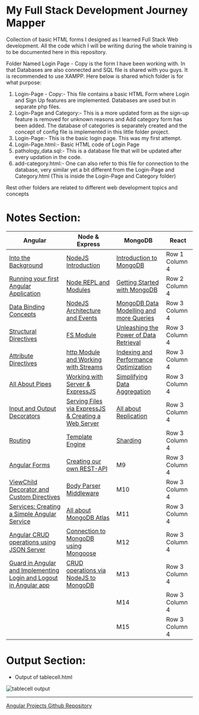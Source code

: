 # My Full Stack Development Journey Mapper
Collection of basic HTML forms I designed as I learned Full Stack Web development. All the code which I will be writing during the whole training is to be documented here in this repository. 

Folder Named Login Page - Copy is the form I have been working with. In that Databases are also connected and SQL file is shared with you guys. It is recommended to use XAMPP. Here below is shared which folder is for what purpose:

1) Login-Page - Copy:- This file contains a basic HTML Form where Login and Sign Up features are implemented. Databases are used but in separate php files.
2) Login-Page and Category:- This is a more updated form as the sign-up feature is removed for unknown reasons and Add category form has been added. The database of categories is separately created and the concept of config file is implemented in this little folder project.
3) Login-Page:- This is the basic login page. This was my first attempt.
4) Login-Page.html:- Basic HTML code of Login Page
5) pathology_data.sql:- This is a database file that will be updated after every updation in the code.
6) add-category.html:- One can also refer to this file for connection to the database, very similar yet a bit different from the Login-Page and Category.html (This is inside the Login-Page and Category folder)

Rest other folders are related to different web development topics and concepts

# Notes Section:

| Angular | Node & Express | MongoDB | React |
| --------------- | --------------- | --------------- | --------------- |
| <a href="https://saketsk.hashnode.dev/day-1-angular-into-the-background">Into the Background</a> | <a href="https://saketsk.hashnode.dev/day-1-nodejs-introduction">NodeJS Introduction</a> | <a href="https://saketsk.hashnode.dev/day-1-mongodb-introduction-to-mongodb">Introduction to MongoDB</a> | Row 1 Column 4 |
| <a href="https://saketsk.hashnode.dev/day-2-angular-running-your-first-angular-application">Running your first Angular Application</a> | <a href="https://saketsk.hashnode.dev/day-2-nodejs-node-repl-and-modules">Node REPL and Modules</a> | <a href="https://saketsk.hashnode.dev/day-2-mongodb-getting-started-with-mongodb">Getting Started with MongoDB</a> | Row 2 Column 4 |
| <a href="https://saketsk.hashnode.dev/day-3-angular-data-binding-concepts">Data Binding Concepts</a> | <a href="https://saketsk.hashnode.dev/day-3-nodejs-nodejs-architecture-nodejs-events">NodeJS Architecture and Events</a> | <a href="https://saketsk.hashnode.dev/day-3-mongodb-data-modelling-and-more-queries">MongoDB Data Modelling and more Queries</a> | Row 3 Column 4 |
| <a href="https://saketsk.hashnode.dev/day-4-angular-structural-directives">Structural Directives</a> | <a href="https://saketsk.hashnode.dev/day-4-nodejs-fs-module">FS Module</a> | <a href="https://saketsk.hashnode.dev/day-4-mongodb-unleashing-the-power-of-data-retrieval">Unleashing the Power of Data Retrieval</a> | Row 3 Column 4 |
| <a href="https://saketsk.hashnode.dev/day-5-angular-attribute-directives">Attribute Directives</a> | <a href="https://saketsk.hashnode.dev/day-5-nodejs-http-module-working-with-streams">http Module and Working with Streams</a> | <a href="https://saketsk.hashnode.dev/day-5-mongodb-indexing-and-performance-optimization">Indexing and Performance Optimization</a> |  Row 3 Column 4 |
| <a href="https://saketsk.hashnode.dev/day-6-angular-all-about-pipes">All About Pipes</a> | <a href="https://saketsk.hashnode.dev/day-6-nodejs-working-with-server-and-expressjs">Working with Server & ExpressJS</a> | <a href="https://saketsk.hashnode.dev/day-6-mongodb-simplifying-data-aggregation">Simplifying Data Aggregation</a> | Row 3 Column 4 |
| <a href="https://saketsk.hashnode.dev/day-7-angular-input-and-output-decorators">Input and Output Decorators</a> | <a href="https://saketsk.hashnode.dev/day-7-nodejs-serving-files-via-expressjs-creating-a-simple-web-server">Serving Files via ExpressJS & Creating a Web Server</a> | <a href="https://saketsk.hashnode.dev/day-7-mongodb-all-about-replication">All about Replication</a> | Row 3 Column 4 |
| <a href="https://saketsk.hashnode.dev/day-8-angular-routing">Routing</a> | <a href="https://saketsk.hashnode.dev/day-8-nodejs-template-engine">Template Engine</a> | <a href="https://saketsk.hashnode.dev/day-8-mongodb-sharding">Sharding</a> | Row 3 Column 4 |
| <a href="https://saketsk.hashnode.dev/day-9-angular-angular-forms">Angular Forms</a> | <a href="https://saketsk.hashnode.dev/day-9-nodejs-creating-our-own-rest-api">Creating our own REST-API</a> | M9 | Row 3 Column 4 |
| <a href="https://saketsk.hashnode.dev/day-10-angular-viewchild-decorator-custom-directives">ViewChild Decorator and Custom Directives</a> | <a href="https://saketsk.hashnode.dev/day-10-nodejs-body-parser-middleware">Body Parser Middleware</a> | M10 | Row 3 Column 4 |
| <a href="https://saketsk.hashnode.dev/day-11-angular-services-creating-a-simple-angular-service">Services: Creating a Simple Angular Service</a> | <a href="https://saketsk.hashnode.dev/day-11-nodejs-all-about-mongodb-atlas">All about MongoDB Atlas</a> | M11 | Row 3 Column 4 |
| <a href="https://saketsk.hashnode.dev/day-12-angular-crud-operations-using-json-server">Angular CRUD operations using JSON Server</a> | <a href="https://saketsk.hashnode.dev/day-12-nodejs-connection-to-mongodb-using-mongoose">Connection to MongoDB using Mongoose</a> | M12 | Row 3 Column 4 |
| <a href="https://saketsk.hashnode.dev/day-13-angular-guard-in-angular-and-implementing-login-and-logout-in-angular-app">Guard in Angular and Implementing Login and Logout in Angular app</a> | <a href="https://saketsk.hashnode.dev/day-13-nodejs-crud-operations-via-nodejs-to-mongodb">CRUD operations via NodeJS to MongoDB</a> | M13 | Row 3 Column 4 |
|  |  | M14 | Row 3 Column 4 |
|  |  | M15 | Row 3 Column 4 |

# Output Section:
- Output of tablecell.html

![tablecell output](https://user-images.githubusercontent.com/60461421/201687656-42db7186-c197-4c01-9be9-cb1eda1632f1.png)

<hr>
<a href="https://github.com/SAKET-SK/angular-projects"> Angular Projects Github Repository</a>
